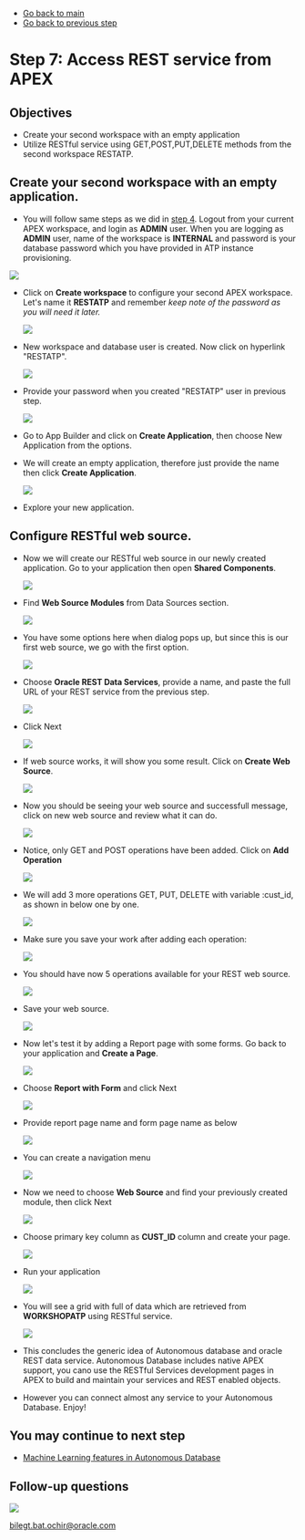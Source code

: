 - [Go back to main](AutonomousWorkshop.md)
- [Go back to previous step](step6.md)

# Step 7: Access REST service from APEX
## Objectives
- Create your second workspace with an empty application
- Utilize RESTful service using GET,POST,PUT,DELETE methods from the second workspace RESTATP.

## Create your second workspace with an empty application.

-  You will follow same steps as we did in [step 4](step4.md). Logout from your current APEX workspace, and login as **ADMIN** user. When you are logging as **ADMIN** user, name of the workspace is **INTERNAL** and password is your database password which you have provided in ATP instance provisioning.

  ![](/images/lab1/step6/2.websource.PNG)

- Click on **Create workspace** to configure your second APEX workspace. Let's name it **RESTATP** and remember *keep note of the password as you will need it later.*
  
  ![](/images/lab1/step6/2.websource-cont1.PNG)
  
- New workspace and database user is created. Now click on hyperlink "RESTATP".

  ![](/images/lab1/step6/2.websource-cont2.PNG)
  
- Provide your password when you created "RESTATP" user in previous step.

  ![](/images/lab1/step6/2.websource-cont2_1.PNG)

- Go to App Builder and click on **Create Application**, then choose New Application from the options. 
- We will create an empty application, therefore just provide the name then click **Create Application**.

  ![](/images/lab1/step6/3.rest.PNG)

- Explore your new application.

## Configure RESTful web source.
- Now we will create our RESTful web source in our newly created application. Go to your application then open **Shared Components**.

  ![](/images/lab1/step6/3.rest-cont1.PNG)  
  
- Find **Web Source Modules** from Data Sources section.

  ![](/images/lab1/step6/3.rest-cont2.PNG)  
  
- You have some options here when dialog pops up, but since this is our first web source, we go with the first option.

  ![](/images/lab1/step6/3.rest-cont3.PNG)  
  
- Choose **Oracle REST Data Services**, provide a name, and paste the full URL of your REST service from the previous step.

  ![](/images/lab1/step6/3.rest-cont4.PNG)  
  
- Click Next

  ![](/images/lab1/step6/3.rest-cont5.PNG)  
  
- If web source works, it will show you some result. Click on **Create Web Source**.

  ![](/images/lab1/step6/3.rest-cont6.PNG)  
  
- Now you should be seeing your web source and successfull message, click on new web source and review what it can do.

  ![](/images/lab1/step6/3.rest-cont7.PNG)  
  
- Notice, only GET and POST operations have been added. Click on **Add Operation**

  ![](/images/lab1/step6/3.rest-cont7_1.PNG)  

- We will add 3 more operations GET, PUT, DELETE with variable :cust_id, as shown in below one by one.

  ![](/images/lab1/step6/3.rest-cont7_2.PNG)  
  
- Make sure you save your work after adding each operation:

  ![](/images/lab1/step6/3.rest-cont7_6.PNG)

- You should have now 5 operations available for your REST web source.

  ![](/images/lab1/step6/3.rest-cont7_5.PNG)  

- Save your web source.

  ![](/images/lab1/step6/3.rest-cont7_6.PNG)  

- Now let's test it by adding a Report page with some forms. Go back to your application and **Create a Page**.

  ![](/images/lab1/step6/3.rest-cont8.PNG)  

- Choose **Report with Form** and click Next

  ![](/images/lab1/step6/3.rest-cont8_1.PNG)  

- Provide report page name and form page name as below

  ![](/images/lab1/step6/3.rest-cont8_2.PNG)  

- You can create a navigation menu

  ![](/images/lab1/step6/3.rest-cont8_3.PNG)  

- Now we need to choose **Web Source** and find your previously created module, then click Next

  ![](/images/lab1/step6/3.rest-cont8_4.PNG)  

- Choose primary key column as **CUST_ID** column and create your page.

  ![](/images/lab1/step6/3.rest-cont8_5.PNG)  

- Run your application

  ![](/images/lab1/step6/3.rest-cont9.PNG)  

- You will see a grid with full of data which are retrieved from **WORKSHOPATP** using RESTful service.

  ![](/images/lab1/step6/3.rest-cont9_1.PNG)  

- This concludes the generic idea of Autonomous database and oracle REST data service. Autonomous Database includes native APEX support, you cano use the RESTful Services development pages in APEX to build and maintain your services and REST enabled objects. 
- However you can connect almost any service to your Autonomous Database. Enjoy!

## You may continue to next step 
- [Machine Learning features in Autonomous Database](step8.md)

## Follow-up questions

![](/images/bilegt.jpg)

[bilegt.bat.ochir@oracle.com](mailto:bilegt.bat.ochir@oracle.com)
